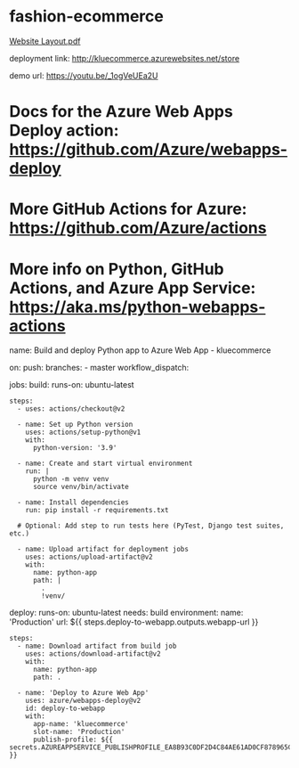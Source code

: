 # fashion-ecommerce
[Website Layout.pdf](https://github.com/Jayavarapu-Harshitha/fashion-ecommerce/files/8812414/Website.Layout.pdf)

deployment link:
http://kluecommerce.azurewebsites.net/store

demo url:
https://youtu.be/_1ogVeUEa2U

# Docs for the Azure Web Apps Deploy action: https://github.com/Azure/webapps-deploy
# More GitHub Actions for Azure: https://github.com/Azure/actions
# More info on Python, GitHub Actions, and Azure App Service: https://aka.ms/python-webapps-actions

name: Build and deploy Python app to Azure Web App - kluecommerce

on:
  push:
    branches:
      - master
  workflow_dispatch:

jobs:
  build:
    runs-on: ubuntu-latest

    steps:
      - uses: actions/checkout@v2

      - name: Set up Python version
        uses: actions/setup-python@v1
        with:
          python-version: '3.9'

      - name: Create and start virtual environment
        run: |
          python -m venv venv
          source venv/bin/activate
      
      - name: Install dependencies
        run: pip install -r requirements.txt
        
      # Optional: Add step to run tests here (PyTest, Django test suites, etc.)
      
      - name: Upload artifact for deployment jobs
        uses: actions/upload-artifact@v2
        with:
          name: python-app
          path: |
            . 
            !venv/

  deploy:
    runs-on: ubuntu-latest
    needs: build
    environment:
      name: 'Production'
      url: ${{ steps.deploy-to-webapp.outputs.webapp-url }}

    steps:
      - name: Download artifact from build job
        uses: actions/download-artifact@v2
        with:
          name: python-app
          path: .
          
      - name: 'Deploy to Azure Web App'
        uses: azure/webapps-deploy@v2
        id: deploy-to-webapp
        with:
          app-name: 'kluecommerce'
          slot-name: 'Production'
          publish-profile: ${{ secrets.AZUREAPPSERVICE_PUBLISHPROFILE_EA8B93C0DF2D4C84AE61AD0CF878965C }}
